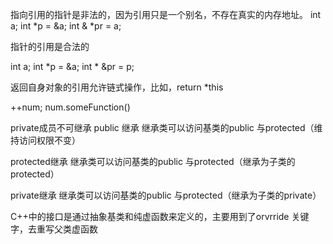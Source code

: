 指向引用的指针是非法的，因为引用只是一个别名，不存在真实的内存地址。
int a;
int *p = &a;
int & *pr = a;

指针的引用是合法的

int a;
int *p = &a;
int * &pr = p;

返回自身对象的引用允许链式操作，比如，return *this

++num;
num.someFunction()

private成员不可继承
public 继承 继承类可以访问基类的public 与protected（维持访问权限不变）

protected继承 继承类可以访问基类的public 与protected（继承为子类的protected）

private继承 继承类可以访问基类的public 与protected（继承为子类的private）

C++中的接口是通过抽象基类和纯虚函数来定义的，主要用到了orvrride 关键字，去重写父类虚函数




